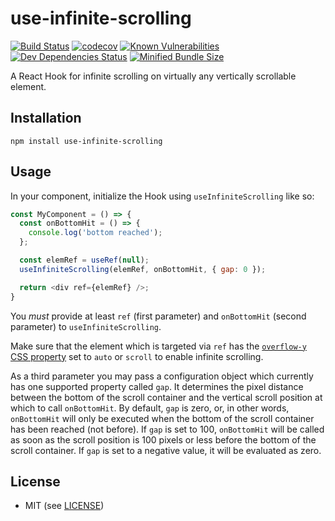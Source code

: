 # use-infinite-scrolling

[![Build Status](https://travis-ci.com/guerc/use-infinite-scrolling.svg?branch=master)](https://travis-ci.com/guerc/use-infinite-scrolling) [![codecov](https://codecov.io/gh/guerc/use-infinite-scrolling/branch/master/graph/badge.svg)](https://codecov.io/gh/guerc/use-infinite-scrolling) [![Known Vulnerabilities](https://snyk.io//test/github/guerc/use-infinite-scrolling/badge.svg?targetFile=package.json)](https://snyk.io//test/github/guerc/use-infinite-scrolling?targetFile=package.json) [![Dev Dependencies Status](https://david-dm.org/guerc/use-infinite-scrolling/dev-status.svg)](https://david-dm.org/guerc/use-infinite-scrolling?type=dev) [![Minified Bundle Size](https://badgen.net/bundlephobia/min/use-infinite-scrolling)](https://bundlephobia.com/result?p=use-infinite-scrolling)

A React Hook for infinite scrolling on virtually any vertically scrollable element.

## Installation

```
npm install use-infinite-scrolling
```

## Usage

In your component, initialize the Hook using `useInfiniteScrolling` like so:

```js
const MyComponent = () => {
  const onBottomHit = () => {
    console.log('bottom reached');
  };

  const elemRef = useRef(null);
  useInfiniteScrolling(elemRef, onBottomHit, { gap: 0 });

  return <div ref={elemRef} />;
}
```

You _must_ provide at least `ref` (first parameter) and `onBottomHit` (second parameter) to `useInfiniteScrolling`.

Make sure that the element which is targeted via `ref` has the [`overflow-y` CSS property](https://developer.mozilla.org/en-US/docs/Web/CSS/overflow-y) set to `auto` or `scroll` to enable infinite scrolling.

As a third parameter you may pass a configuration object which currently has one supported property called `gap`. It determines the pixel distance between the bottom of the scroll container and the vertical scroll position at which to call `onBottomHit`. By default, `gap` is zero, or, in other words, `onBottomHit` will only be executed when the bottom of the scroll container has been reached (not before). If `gap` is set to 100, `onBottomHit` will be called as soon as the scroll position is 100 pixels or less before the bottom of the scroll container. If `gap` is set to a negative value, it will be evaluated as zero.

## License

- MIT (see [LICENSE](/LICENSE))
